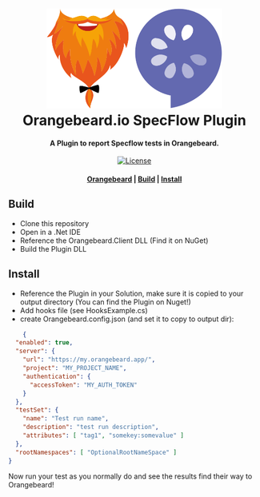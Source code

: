 <h1 align="center">
  <a href="https://github.com/orangebeard-io/SpecFlow-Plugin">
    <img src="https://raw.githubusercontent.com/orangebeard-io/SpecFlow-Plugin/master/.github/logo.svg" alt="Orangebeard.io FitNesse TestSystemListener" height="200">
  </a>
  <br>Orangebeard.io SpecFlow Plugin<br>
</h1>

<h4 align="center">A Plugin to report Specflow tests in Orangebeard.</h4>

<p align="center">
  <a href="https://github.com/orangebeard-io/SpecFlow-Plugin/blob/master/LICENSE.txt">
    <img src="https://img.shields.io/github/license/orangebeard-io/SpecFlow-Plugin?style=flat-square"
      alt="License" />
  </a>
</p>

<div align="center">
  <h4>
    <a href="https://orangebeard.io">Orangebeard</a> |
    <a href="#build">Build</a> |
    <a href="#install">Install</a>
  </h4>
</div>

## Build
 * Clone this repository
 * Open in a .Net IDE
 * Reference the Orangebeard.Client DLL (Find it on NuGet)
 * Build the Plugin DLL

## Install
 * Reference the Plugin in your Solution, make sure it is copied to your output directory (You can find the Plugin on Nuget!)
 * Add hooks file (see HooksExample.cs)
 * create Orangebeard.config.json (and set it to copy to output dir):

```json
    {
  "enabled": true,
  "server": {
    "url": "https://my.orangebeard.app/",
    "project": "MY_PROJECT_NAME",
    "authentication": {
      "accessToken": "MY_AUTH_TOKEN"
    }
  },
  "testSet": {
    "name": "Test run name",
    "description": "test run description",
    "attributes": [ "tag1", "somekey:somevalue" ]
  },
  "rootNamespaces": [ "OptionalRootNameSpace" ]
}

```

Now run your test as you normally do and see the results find their way to Orangebeard!

